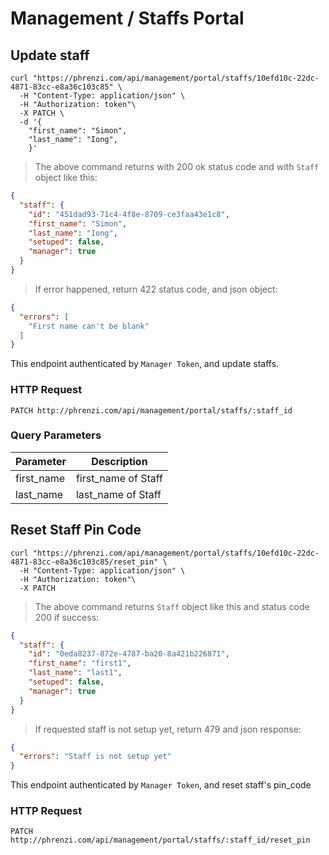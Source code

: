 # Management / Staffs Portal

## Update staff

```shell
curl "https://phrenzi.com/api/management/portal/staffs/10efd10c-22dc-4871-83cc-e8a36c103c85" \
  -H "Content-Type: application/json" \
  -H "Authorization: token"\
  -X PATCH \
  -d '{
    "first_name": "Simon",
    "last_name": "Iong",
    }'
```

> The above command returns with 200 ok status code and with `Staff` object like this:

```json
{
  "staff": {
    "id": "451dad93-71c4-4f8e-8709-ce3faa43e1c8",
    "first_name": "Simon",
    "last_name": "Iong",
    "setuped": false,
    "manager": true
  }
}
```

> If error happened, return 422 status code, and json object:

``` json
{
  "errors": [
    "First name can't be blank"
  ]
}
```

This endpoint authenticated by `Manager Token`, and update staffs.

### HTTP Request

`PATCH http://phrenzi.com/api/management/portal/staffs/:staff_id`

### Query Parameters

Parameter | Description
--------- | -----------
first_name | first_name of Staff
last_name | last_name of Staff

## Reset Staff Pin Code

```shell
curl "https://phrenzi.com/api/management/portal/staffs/10efd10c-22dc-4871-83cc-e8a36c103c85/reset_pin" \
  -H "Content-Type: application/json" \
  -H "Authorization: token"\
  -X PATCH
```

> The above command returns `Staff` object like this and status code 200 if success:

```json
{
  "staff": {
    "id": "0eda8237-872e-4787-ba20-8a421b226871",
    "first_name": "first1",
    "last_name": "last1",
    "setuped": false,
    "manager": true
  }
}
```

> If requested staff is not setup yet, return 479 and json response:

```json
{
  "errors": "Staff is not setup yet"
}
```

This endpoint authenticated by `Manager Token`, and reset staff's pin_code

### HTTP Request

`PATCH http://phrenzi.com/api/management/portal/staffs/:staff_id/reset_pin`
